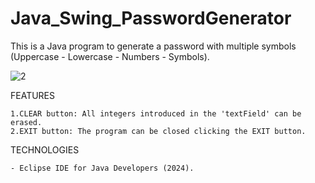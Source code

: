 # Java_Swing_PasswordGenerator
This is a Java program to generate a password with multiple symbols (Uppercase - Lowercase - Numbers - Symbols).

![2](https://github.com/user-attachments/assets/9ff0e422-0600-43ff-8b8f-924b59170bd2)

FEATURES

    1.CLEAR button: All integers introduced in the 'textField' can be erased.
    2.EXIT button: The program can be closed clicking the EXIT button.

TECHNOLOGIES

    - Eclipse IDE for Java Developers (2024).
